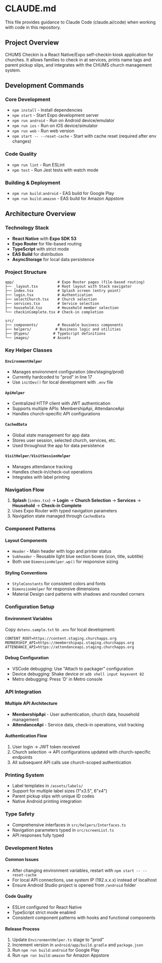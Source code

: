 # CLAUDE.md

This file provides guidance to Claude Code (claude.ai/code) when working with code in this repository.

## Project Overview

CHUMS Checkin is a React Native/Expo self-checkin kiosk application for churches. It allows families to check in at services, prints name tags and parent pickup slips, and integrates with the CHUMS church management system.

## Development Commands

### Core Development
- `npm install` - Install dependencies
- `npm start` - Start Expo development server
- `npm run android` - Run on Android device/emulator
- `npm run ios` - Run on iOS device/simulator
- `npm run web` - Run web version
- `npm start -- --reset-cache` - Start with cache reset (required after env changes)

### Code Quality
- `npm run lint` - Run ESLint
- `npm test` - Run Jest tests with watch mode

### Building & Deployment
- `npm run build:android` - EAS build for Google Play
- `npm run build:amazon` - EAS build for Amazon Appstore

## Architecture Overview

### Technology Stack
- **React Native** with **Expo SDK 53**
- **Expo Router** for file-based routing
- **TypeScript** with strict mode
- **EAS Build** for distribution
- **AsyncStorage** for local data persistence

### Project Structure
```
app/                    # Expo Router pages (file-based routing)
├── _layout.tsx         # Root layout with Stack navigator
├── index.tsx           # Splash screen (entry point)
├── login.tsx           # Authentication
├── selectChurch.tsx    # Church selection
├── services.tsx        # Service selection
├── household.tsx       # Household member selection
└── checkinComplete.tsx # Check-in completion

src/
├── components/         # Reusable business components
├── helpers/           # Business logic and utilities
├── @types/           # TypeScript definitions
└── images/           # Assets
```

### Key Helper Classes

#### `EnvironmentHelper`
- Manages environment configuration (dev/staging/prod)
- Currently hardcoded to "prod" in line 17
- Use `initDev()` for local development with `.env` file

#### `ApiHelper`
- Centralized HTTP client with JWT authentication
- Supports multiple APIs: MembershipApi, AttendanceApi
- Handles church-specific API configurations

#### `CachedData`
- Global state management for app data
- Stores user session, selected church, services, etc.
- Used throughout the app for data persistence

#### `VisitHelper/VisitSessionHelper`
- Manages attendance tracking
- Handles check-in/check-out operations
- Integrates with label printing

### Navigation Flow
1. **Splash** (`index.tsx`) → **Login** → **Church Selection** → **Services** → **Household** → **Check-in Complete**
2. Uses Expo Router with typed navigation parameters
3. Navigation state managed through `CachedData`

### Component Patterns

#### Layout Components
- `Header` - Main header with logo and printer status
- `Subheader` - Reusable light blue section boxes (icon, title, subtitle)
- Both use `DimensionHelper.wp()` for responsive sizing

#### Styling Conventions
- `StyleConstants` for consistent colors and fonts
- `DimensionHelper` for responsive dimensions
- Material Design card patterns with shadows and rounded corners

### Configuration Setup

#### Environment Variables
Copy `dotenv.sample.txt` to `.env` for local development:
```
CONTENT_ROOT=https://content.staging.churchapps.org
MEMBERSHIP_API=https://membershipapi.staging.churchapps.org
ATTENDANCE_API=https://attendanceapi.staging.churchapps.org
```

#### Debug Configuration
- VSCode debugging: Use "Attach to packager" configuration
- Device debugging: Shake device or `adb shell input keyevent 82`
- Metro debugging: Press 'D' in Metro console

### API Integration

#### Multiple API Architecture
- **MembershipApi** - User authentication, church data, household management
- **AttendanceApi** - Service data, check-in operations, visit tracking

#### Authentication Flow
1. User login → JWT token received
2. Church selection → API configurations updated with church-specific endpoints
3. All subsequent API calls use church-scoped authentication

### Printing System
- Label templates in `/assets/labels/`
- Support for multiple label sizes (1"x3.5", 6"x4")
- Parent pickup slips with unique ID codes
- Native Android printing integration

### Type Safety
- Comprehensive interfaces in `src/helpers/Interfaces.ts`
- Navigation parameters typed in `src/screenList.ts`
- API responses fully typed

### Development Notes

#### Common Issues
- After changing environment variables, restart with `npm start -- --reset-cache`
- For local API connections, use system IP (192.x.x.x) instead of localhost
- Ensure Android Studio project is opened from `/android` folder

#### Code Quality
- ESLint configured for React Native
- TypeScript strict mode enabled
- Consistent component patterns with hooks and functional components

#### Release Process
1. Update `EnvironmentHelper.ts` stage to "prod"
2. Increment version in `android/app/build.gradle` and `package.json`
3. Run `npm run build:android` for Google Play
4. Run `npm run build:amazon` for Amazon Appstore